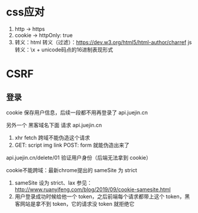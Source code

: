 # css应对
  1. http -> https
  2. cookie -> httpOnly: true
  3. 转义：html 转义（过滤）：https://dev.w3.org/html5/html-author/charref
           js 转义：\\x + unicode码点的16进制表现形式

# CSRF
## 登录
cookie 保存用户信息，后续一段都不用再登录了
api.juejin.cn

另外一个 黑客域名下面 请求 api.juejin.cn
1. xhr fetch 跨域不能伪造这个请求
2. GET: script img link POST: form 就能伪造出来了

api.juejin.cn/delete/01 验证用户身份（后端无法拿到 cookie）

cookie不能跨域：最新chrome提出的 sameSite 为 strict

1. sameSite 设为 strict、lax  参见：http://www.ruanyifeng.com/blog/2019/09/cookie-samesite.html
2. 用户登录成功时候给他一个 token，之后前端每个请求都带上这个 token，黑客网站是拿不到 token，它的请求没 token 就拒绝它